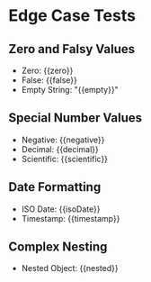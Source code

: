 # Edge Case Tests

## Zero and Falsy Values
- Zero: {{zero}}
- False: {{false}}
- Empty String: "{{empty}}"

## Special Number Values
- Negative: {{negative}}
- Decimal: {{decimal}}
- Scientific: {{scientific}}

## Date Formatting
- ISO Date: {{isoDate}}
- Timestamp: {{timestamp}}

## Complex Nesting
- Nested Object: {{nested}}